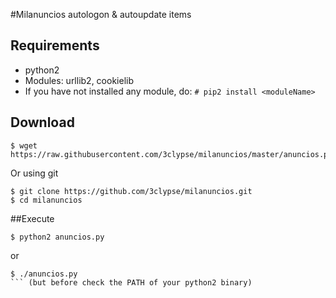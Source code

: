 #Milanuncios autologon &amp; autoupdate items

## Requirements

 * python2
 * Modules: urllib2, cookielib
 * If you have not installed any module, do: 
 ``` # pip2 install <moduleName> ```

## Download

```
$ wget https://raw.githubusercontent.com/3clypse/milanuncios/master/anuncios.py
```

Or using git

```
$ git clone https://github.com/3clypse/milanuncios.git
$ cd milanuncios
```
##Execute

```
$ python2 anuncios.py
``` 
or
```
$ ./anuncios.py
``` (but before check the PATH of your python2 binary)